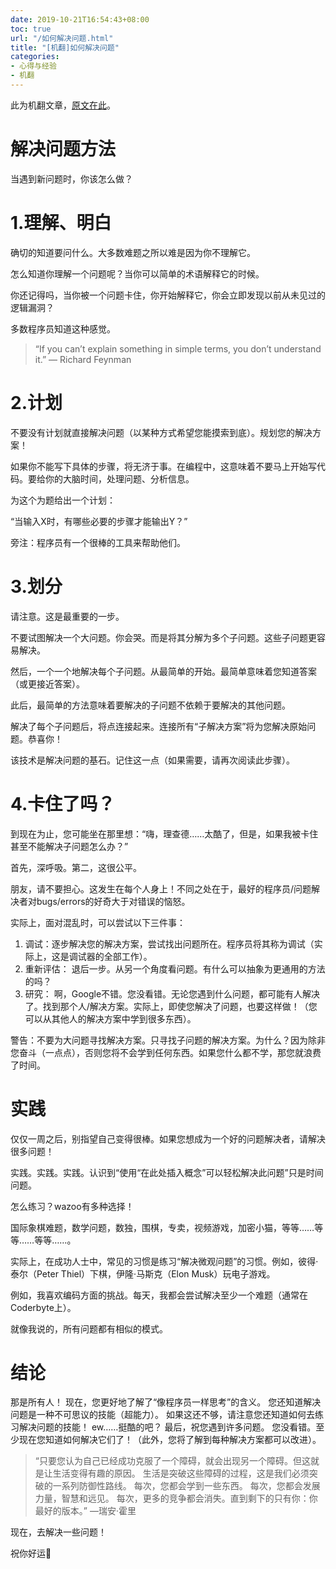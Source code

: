 ```yaml
---
date: 2019-10-21T16:54:43+08:00
toc: true
url: "/如何解决问题.html"
title: "[机翻]如何解决问题"
categories:
- 心得与经验
- 机翻
---
```


此为机翻文章，[原文在此][link1]。

# 解决问题方法

当遇到新问题时，你该怎么做？

# 1.理解、明白

确切的知道要问什么。大多数难题之所以难是因为你不理解它。

怎么知道你理解一个问题呢？当你可以简单的术语解释它的时候。

你还记得吗，当你被一个问题卡住，你开始解释它，你会立即发现以前从未见过的逻辑漏洞？

多数程序员知道这种感觉。

> “If you can’t explain something in simple terms, you don’t understand it.” — Richard Feynman

# 2.计划

不要没有计划就直接解决问题（以某种方式希望您能摸索到底）。规划您的解决方案！

如果你不能写下具体的步骤，将无济于事。在编程中，这意味着不要马上开始写代码。要给你的大脑时间，处理问题、分析信息。

为这个为题给出一个计划：

“当输入X时，有哪些必要的步骤才能输出Y？”

旁注：程序员有一个很棒的工具来帮助他们。

# 3.划分

请注意。这是最重要的一步。

不要试图解决一个大问题。你会哭。而是将其分解为多个子问题。这些子问题更容易解决。

然后，一个一个地解决每个子问题。从最简单的开始。最简单意味着您知道答案（或更接近答案）。

此后，最简单的方法意味着要解决的子问题不依赖于要解决的其他问题。

解决了每个子问题后，将点连接起来。连接所有“子解决方案”将为您解决原始问题。恭喜你！

该技术是解决问题的基石。记住这一点（如果需要，请再次阅读此步骤）。

# 4.卡住了吗？

到现在为止，您可能坐在那里想：“嗨，理查德……太酷了，但是，如果我被卡住甚至不能解决子问题怎么办？”

首先，深呼吸。第二，这很公平。

朋友，请不要担心。这发生在每个人身上！不同之处在于，最好的程序员/问题解决者对bugs/errors的好奇大于对错误的恼怒。

实际上，面对混乱时，可以尝试以下三件事：

1. 调试：逐步解决您的解决方案，尝试找出问题所在。程序员将其称为调试（实际上，这是调试器的全部工作）。
2. 重新评估： 退后一步。从另一个角度看问题。有什么可以抽象为更通用的方法的吗？
3. 研究： 啊，Google不错。您没看错。无论您遇到什么问题，都可能有人解决了。找到那个人/解决方案。实际上，即使您解决了问题，也要这样做！（您可以从其他人的解决方案中学到很多东西）。

警告：不要为大问题寻找解决方案。只寻找子问题的解决方案。为什么？因为除非您奋斗（一点点），否则您将不会学到任何东西。如果您什么都不学，那您就浪费了时间。

# 实践

仅仅一周之后，别指望自己变得很棒。如果您想成为一个好的问题解决者，请解决很多问题！

实践。实践。实践。认识到“使用“在此处插入概念”可以轻松解决此问题”只是时间问题。

怎么练习？wazoo有多种选择！

国际象棋难题，数学问题，数独，围棋，专卖，视频游戏，加密小猫，等等……等等……等等……。

实际上，在成功人士中，常见的习惯是练习“解决微观问题”的习惯。例如，彼得·泰尔（Peter Thiel）下棋，伊隆·马斯克（Elon Musk）玩电子游戏。

例如，我喜欢编码方面的挑战。每天，我都会尝试解决至少一个难题（通常在Coderbyte上）。

就像我说的，所有问题都有相似的模式。

# 结论

那是所有人！
现在，您更好地了解了“像程序员一样思考”的含义。
您还知道解决问题是一种不可思议的技能（超能力）。
如果这还不够，请注意您还知道如何去练习解决问题的技能！
ew……挺酷的吧？
最后，祝您遇到许多问题。
您没看错。至少现在您知道如何解决它们了！（此外，您将了解到每种解决方案都可以改进）。

> “只要您认为自己已经成功克服了一个障碍，就会出现另一个障碍。但这就是让生活变得有趣的原因。
> 生活是突破这些障碍的过程，这是我们必须突破的一系列防御性路线。
> 每次，您都会学到一些东西。
> 每次，您都会发展力量，智慧和远见。
> 每次，更多的竞争都会消失。直到剩下的只有你：你最好的版本。” —瑞安·霍里

现在，去解决一些问题！

祝你好运🙂

[link1]:https://medium.com/free-code-camp/how-to-think-like-a-programmer-lessons-in-problem-solving-d1d8bf1de7d2